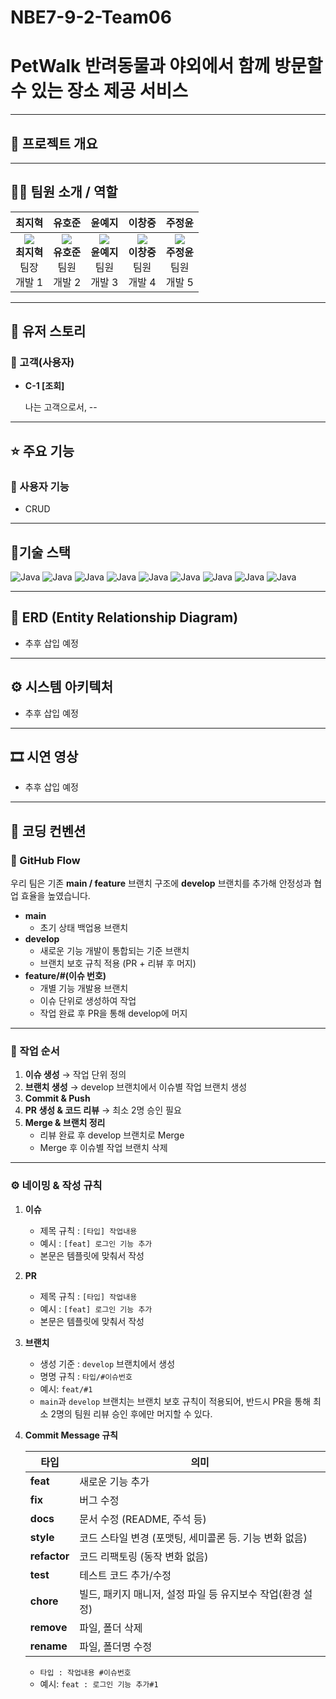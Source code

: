 # NBE7-9-2-Team06
# **PetWalk** 반려동물과 야외에서 함께 방문할 수 있는 장소 제공 서비스

---

## **📜 프로젝트 개요**


---

## 💁‍♂️ 팀원 소개 / 역할

| 최지혁 | 유호준 | 윤예지 | 이창중 | 주정윤 |
|:--:|:--:|:--:|:--:|:--:|
| [![](https://github.com/hodakrer.png?size=100)](https://github.com/hodakrer)<br>**최지혁**<br>팀장<br>개발 1 | [![](https://github.com/dbghwns123.png?size=100)](https://github.com/dbghwns123)<br>**유호준**<br>팀원<br>개발 2 | [![](https://github.com/dpwl0974.png?size=100)](https://github.com/dpwl0974)<br>**윤예지**<br>팀원<br>개발 3 | [![](https://github.com/DEV-Cheeze.png?size=100)](https://github.com/DEV-Cheeze)<br>**이창중**<br>팀원<br>개발 4 | [![](https://github.com/zoooooz2.png?size=100)](https://github.com/zoooooz2)<br>**주정윤**<br>팀원<br>개발 5 |

---

## 📝 유저 스토리
### 👤 고객(사용자)

- **C-1 [조회]**

  나는 고객으로서, --

---

## **⭐** 주요 기능

### **👤 사용자 기능**

- CRUD


---

## 🔧기술 스택
<div style="text-align: left;">
    <img src="https://img.shields.io/badge/java-007396?style=for-the-badge&logo=OpenJDK&logoColor=white" alt="Java">
    <img src="https://img.shields.io/badge/springboot-6DB33F?style=for-the-badge&logo=springboot&logoColor=white" alt="Java">
    <img src="https://img.shields.io/badge/springsecurity-6DB33F?style=for-the-badge&logo=springsecurity&logoColor=white" alt="Java">
    <img src="https://img.shields.io/badge/MySQL-4479A1?style=for-the-badge&logo=MySQL&logoColor=white" alt="Java">
    <img src="https://img.shields.io/badge/docker-2496ED?style=for-the-badge&logo=docker&logoColor=white" alt="Java">
    <img src="https://img.shields.io/badge/h2database-09476B?style=for-the-badge&logo=h2database&logoColor=white" alt="Java">
    <img src="https://img.shields.io/badge/git-F05032?style=for-the-badge&logo=git&logoColor=white" alt="Java">
    <img src="https://img.shields.io/badge/github-181717?style=for-the-badge&logo=github&logoColor=white" alt="Java">
    <img src="https://img.shields.io/badge/nextdotjs-000000?style=for-the-badge&logo=nextdotjs&logoColor=white" alt="Java">
</div>

---

## **🔗 ERD (Entity Relationship Diagram)**
- 추후 삽입 예정

---

## ⚙️ 시스템 아키텍처
- 추후 삽입 예정

---

## 🎞️ 시연 영상
- 추후 삽입 예정

---
## 📃 코딩 컨벤션

### 🚀 GitHub Flow

우리 팀은 기존 **main / feature** 브랜치 구조에 **develop** 브랜치를 추가해 안정성과 협업 효율을 높였습니다.

- **main**
    - 초기 상태 백업용 브랜치
- **develop**
    - 새로운 기능 개발이 통합되는 기준 브랜치
    - 브랜치 보호 규칙 적용 (PR + 리뷰 후 머지)
- **feature/#(이슈 번호)**
    - 개별 기능 개발용 브랜치
    - 이슈 단위로 생성하여 작업
    - 작업 완료 후 PR을 통해 develop에 머지

---

### **🔄 작업 순서**

1. **이슈 생성** → 작업 단위 정의
2. **브랜치 생성** → develop 브랜치에서 이슈별 작업 브랜치 생성
3. **Commit & Push**
4. **PR 생성 & 코드 리뷰** → 최소 2명 승인 필요
5. **Merge & 브랜치 정리**
    - 리뷰 완료 후 develop 브랜치로 Merge
    - Merge 후 이슈별 작업 브랜치 삭제

---

### ⚙️ 네이밍 & 작성 규칙

1. **이슈**
    - 제목 규칙 : `[타입] 작업내용`
    - 예시 : `[feat] 로그인 기능 추가`
    - 본문은 템플릿에 맞춰서 작성
2. **PR**
    - 제목 규칙 : `[타입] 작업내용`
    - 예시 : `[feat] 로그인 기능 추가`
    - 본문은 템플릿에 맞춰서 작성
3. **브랜치**
    - 생성 기준 : `develop` 브랜치에서 생성
    - 명명 규칙 : `타입/#이슈번호`
    - 예시: `feat/#1`
    - `main`과 `develop` 브랜치는 브랜치 보호 규칙이 적용되어, 반드시 PR을 통해 최소 2명의 팀원 리뷰 승인 후에만 머지할 수 있다.
4. **Commit Message 규칙**


    | 타입 | 의미 |
    | --- | --- |
    | **feat** | 새로운 기능 추가 |
    | **fix** | 버그 수정 |
    | **docs** | 문서 수정 (README, 주석 등) |
    | **style** | 코드 스타일 변경 (포맷팅, 세미콜론 등. 기능 변화 없음) |
    | **refactor** | 코드 리팩토링 (동작 변화 없음) |
    | **test** | 테스트 코드 추가/수정 |
    | **chore** | 빌드, 패키지 매니저, 설정 파일 등 유지보수 작업(환경 설정) |
    | **remove** | 파일, 폴더 삭제 |
    | **rename** | 파일, 폴더명 수정 |
    - `타입 : 작업내용 #이슈번호`
    - 예시: `feat : 로그인 기능 추가#1`